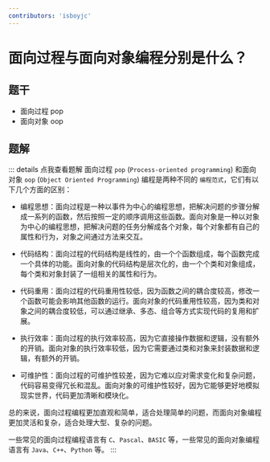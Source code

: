 ```yaml
---
contributors: 'isboyjc'
---
```


# 面向过程与面向对象编程分别是什么？

## 题干

- 面向过程 pop
- 面向对象 oop

## 题解

::: details 点我查看题解
面向过程 `pop` (`Process-oriented programming`) 和面向对象 `oop` (`Object Oriented Programming`) 编程是两种不同的 `编程范式`，它们有以下几个方面的区别：


- 编程思想：面向过程是一种以事件为中心的编程思想，把解决问题的步骤分解成一系列的函数，然后按照一定的顺序调用这些函数。面向对象是一种以对象为中心的编程思想，把解决问题的任务分解成各个对象，每个对象都有自己的属性和行为，对象之间通过方法来交互。

- 代码结构：面向过程的代码结构是线性的，由一个个函数组成，每个函数完成一个具体的功能。面向对象的代码结构是层次化的，由一个个类和对象组成，每个类和对象封装了一组相关的属性和行为。

- 代码重用：面向过程的代码重用性较低，因为函数之间的耦合度较高，修改一个函数可能会影响其他函数的运行。面向对象的代码重用性较高，因为类和对象之间的耦合度较低，可以通过继承、多态、组合等方式实现代码的复用和扩展。

- 执行效率：面向过程的执行效率较高，因为它直接操作数据和逻辑，没有额外的开销。面向对象的执行效率较低，因为它需要通过类和对象来封装数据和逻辑，有额外的开销。

- 可维护性：面向过程的可维护性较差，因为它难以应对需求变化和复杂问题，代码容易变得冗长和混乱。面向对象的可维护性较好，因为它能够更好地模拟现实世界，代码更加清晰和模块化。


总的来说，面向过程编程更加直观和简单，适合处理简单的问题，而面向对象编程更加灵活和复杂，适合处理大型、复杂的问题。

一些常见的面向过程编程语言有 `C`、`Pascal`、`BASIC` 等，一些常见的面向对象编程语言有 `Java`、`C++`、`Python` 等。
:::

